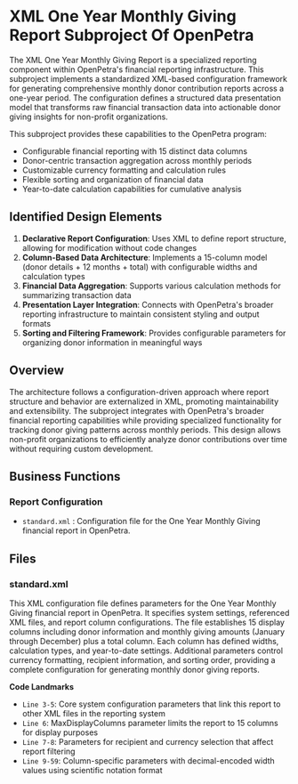 # XML One Year Monthly Giving Report Subproject Of OpenPetra

The XML One Year Monthly Giving Report is a specialized reporting component within OpenPetra's financial reporting infrastructure. This subproject implements a standardized XML-based configuration framework for generating comprehensive monthly donor contribution reports across a one-year period. The configuration defines a structured data presentation model that transforms raw financial transaction data into actionable donor giving insights for non-profit organizations.

This subproject provides these capabilities to the OpenPetra program:

- Configurable financial reporting with 15 distinct data columns
- Donor-centric transaction aggregation across monthly periods
- Customizable currency formatting and calculation rules
- Flexible sorting and organization of financial data
- Year-to-date calculation capabilities for cumulative analysis

## Identified Design Elements

1. **Declarative Report Configuration**: Uses XML to define report structure, allowing for modification without code changes
2. **Column-Based Data Architecture**: Implements a 15-column model (donor details + 12 months + total) with configurable widths and calculation types
3. **Financial Data Aggregation**: Supports various calculation methods for summarizing transaction data
4. **Presentation Layer Integration**: Connects with OpenPetra's broader reporting infrastructure to maintain consistent styling and output formats
5. **Sorting and Filtering Framework**: Provides configurable parameters for organizing donor information in meaningful ways

## Overview
The architecture follows a configuration-driven approach where report structure and behavior are externalized in XML, promoting maintainability and extensibility. The subproject integrates with OpenPetra's broader financial reporting capabilities while providing specialized functionality for tracking donor giving patterns across monthly periods. This design allows non-profit organizations to efficiently analyze donor contributions over time without requiring custom development.

## Business Functions

### Report Configuration
- `standard.xml` : Configuration file for the One Year Monthly Giving financial report in OpenPetra.

## Files
### standard.xml

This XML configuration file defines parameters for the One Year Monthly Giving financial report in OpenPetra. It specifies system settings, referenced XML files, and report column configurations. The file establishes 15 display columns including donor information and monthly giving amounts (January through December) plus a total column. Each column has defined widths, calculation types, and year-to-date settings. Additional parameters control currency formatting, recipient information, and sorting order, providing a complete configuration for generating monthly donor giving reports.

 **Code Landmarks**
- `Line 3-5`: Core system configuration parameters that link this report to other XML files in the reporting system
- `Line 6`: MaxDisplayColumns parameter limits the report to 15 columns for display purposes
- `Line 7-8`: Parameters for recipient and currency selection that affect report filtering
- `Line 9-59`: Column-specific parameters with decimal-encoded width values using scientific notation format

[Generated by the Sage AI expert workbench: 2025-03-30 02:22:57  https://sage-tech.ai/workbench]: #